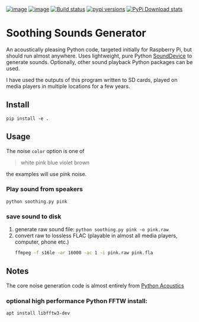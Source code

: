 [![image](https://travis-ci.org/scivision/soothing-sounds.svg)](https://travis-ci.org/scivision/soothing-sounds)
[![image](https://coveralls.io/repos/scivision/soothing-sounds/badge.svg)](https://coveralls.io/r/scivision/soothing-sounds)
[![Build status](https://ci.appveyor.com/api/projects/status/bg0wym66ousyk657?svg=true)](https://ci.appveyor.com/project/scivision/soothing-sounds)
[![pypi versions](https://img.shields.io/pypi/pyversions/soothingsounds.svg)](https://pypi.python.org/pypi/soothingsounds)
[![PyPi Download stats](http://pepy.tech/badge/soothingsounds)](http://pepy.tech/project/soothingsounds)

# Soothing Sounds Generator


An acoustically pleasing Python code, targeted initially for Raspberry Pi, but should run almost anywhere. 
Uses lightweight, pure Python
[SoundDevice](https://pypi.org/project/sounddevice/)
to generate sounds.
Optionally, other sound playback Python packages can be used.

I have used the outputs of this program written to SD cards, played on media players in multiple locations for a few years.

## Install

    pip install -e .

## Usage

The noise `color` option is one of

> white pink blue violet brown

the examples will use pink noise.

### Play sound from speakers

    python soothing.py pink

### save sound to disk


1. generate raw sound file: `python soothing.py pink -o pink.raw`
2. convert raw to lossless FLAC (playable in almost all media players, computer, phone etc.)
   ```bash
   ffmpeg -f s16le -ar 16000 -ac 1 -i pink.raw pink.fla
   ``` 


## Notes

The core noise generation code is almost entirely from 
[Python Acoustics](https://github.com/python-acoustics/python-acoustics)

### optional high performance Python FFTW install:

```sh
apt install libfftw3-dev
```

